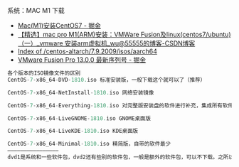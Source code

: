 系统：MAC M1 下载
- [Mac(M1)安装CentOS7 - 掘金](https://juejin.cn/post/7216707319643471930)
- [【精选】mac pro M1(ARM)安装：VMWare Fusion及linux(centos7/ubuntu)（一）_vmware 安装arm虚拟机_wu@55555的博客-CSDN博客](https://blog.csdn.net/qq_24950043/article/details/122517521)
- [Index of /centos-altarch/7.9.2009/isos/aarch64](http://mirror.vacares.com/centos-altarch/7.9.2009/isos/aarch64/)
- [VMware Fusion Pro 13.0.0 最新序列号 - 掘金](https://juejin.cn/post/7167551141788516383)
```java
各个版本的ISO镜像文件的区别
CentOS-7-x86_64-DVD-1810.iso 标准安装版，一般下载这个就可以了（推荐）

CentOS-7-x86_64-NetInstall-1810.iso 网络安装镜像

CentOS-7-x86_64-Everything-1810.iso 对完整版安装盘的软件进行补充，集成所有软件

CentOS-7-x86_64-LiveGNOME-1810.iso GNOME桌面版

CentOS-7-x86_64-LiveKDE-1810.iso KDE桌面版

CentOS-7-x86_64-Minimal-1810.iso 精简版，自带的软件最少
————————————————
dvd1是系统和一些软件包，dvd2还有些别的软件包，一般是额外的软件包，可以不下载。之所以分成两个，是因为个人电脑刻录光盘的文件不能超过4.7G，而centos自带的软件包就超过了这个限制，所以为了方便刻录，就分成了两个文件，DVD1中包含主要的centos系统，和部分必需的软件包，DVD2就是些额外的软件包，在安装centos的时候只需要DVD1就够了，而另一张DVD2中额外的软件可以通过网络安装，或者下载源码自己编译安装。 



```